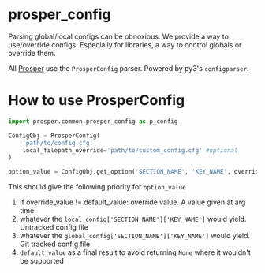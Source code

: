 # prosper_config
Parsing global/local configs can be obnoxious.  We provide a way to use/override configs.  Especially for libraries, a way to control globals or override them.

All [Prosper](https://github.com/EVEprosper) use the `ProsperConfig` parser.  Powered by py3's `configparser`.

# How to use ProsperConfig

```python
import prosper.common.prosper_config as p_config

ConfigObj = ProsperConfig(
    'path/to/config.cfg'
    local_filepath_override='path/to/custom_config.cfg' #optional
)

option_value = ConfigObj.get_option('SECTION_NAME', 'KEY_NAME', override_value, default_value)
```

This should give the following priority for `option_value`

1. if override_value != default_value: override value.  A value given at arg time
2. whatever the `local_config['SECTION_NAME']['KEY_NAME']` would yield.  Untracked config file
3. whatever the `global_config['SECTION_NAME']['KEY_NAME']` would yield.  Git tracked config file
4. `default_value` as a final result to avoid returning `None` where it wouldn't be supported

